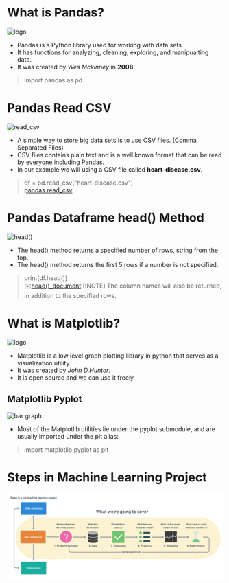 # What is Pandas?
![logo](https://upload.wikimedia.org/wikipedia/commons/thumb/e/ed/Pandas_logo.svg/500px-Pandas_logo.svg.png)
- Pandas is a Python library used for working with data sets.
- It has functions for analyzing, cleaning, exploring, and manipualting data.
- It was created by *Wes Mckinney* in **2008**.
> import pandas as pd
# Pandas Read CSV
![read_csv](https://datascienceparichay.com/wp-content/uploads/2020/10/pandas-read-csv-file-as-dataframe.png)
- A simple way to store big data sets is to use CSV files. (Comma Separated Files)
- CSV files contains plain text and is a well known format that can be read by everyone including Pandas.
- In our example we will using a CSV file called **heart-disease.csv**.
> df = pd.read_csv("heart-disease.csv")\
> [pandas read_csv](https://pandas.pydata.org/pandas-docs/stable/reference/api/pandas.read_csv.html)
# Pandas Dataframe head() Method
![head()](https://media.geeksforgeeks.org/wp-content/uploads/20220217141329/pandashead.png)
- The head() method returns a specified number of rows, string from the top.
- The head() method returns the first 5 rows if a number is not specified.
> print(df.head())\
:envelope:[head()_document](https://pandas.pydata.org/docs/reference/api/pandas.DataFrame.head.html)
> [!NOTE]
> The column names will also be returned, in addition to the specified rows.
# What is Matplotlib?
![logo](https://studyopedia.com/wp-content/uploads/2022/12/Matplotlib-featured-image-studyopedia.png)
- Matplotlib is a low level graph plotting library in python that serves as a visualization utility.
- It was created by *John D.Hunter*.
- It is open source and we can use it freely.
## Matplotlib Pyplot
![bar graph](https://www.w3schools.com/python/img_matplotlib_bars1.png)
- Most of the Matplotlib utilities lie under the pyplot submodule, and are usually imported under the plt alias:
> import matplotlib.pyplot as plt
# Steps in Machine Learning Project
![steps](https://github.com/shruti041/Machine-learning/blob/main/6-step-ml-framework.png)

